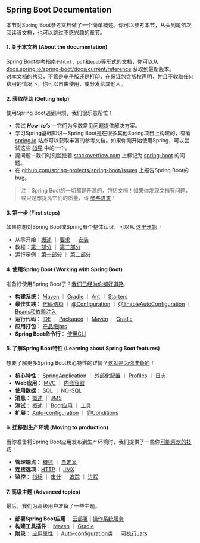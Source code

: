 ## Spring Boot Documentation

本节对Spring Boot参考文档做了一个简单概述。你可以参考本节，从头到尾依次阅读该文档，也可以跳过不感兴趣的章节。

#### 1. 关于本文档 (About the documentation)

Spring Boot参考指南有`html`，`pdf`和`epub`等形式的文档，你可以从
[docs.spring.io/spring-boot/docs/current/reference](http://docs.spring.io/spring-boot/docs/current/reference) 获取到最新版本。  
对本文档的拷贝，不管是电子版还是打印，在保证包含版权声明，并且不收取任何费用的情况下，你可以自由使用，或分发给其他人。

#### 2. 获取帮助 (Getting help)
使用Spring Boot遇到麻烦，我们很乐意帮忙！  
* 尝试 ***How-to’s*** －它们为多数常见问题提供解决方案。  
* 学习Spring基础知识－Spring Boot是在很多其他Spring项目上构建的，查看 [spring.io](http://spring.io/) 站点可以获取丰富的参考文档。如果你刚开始使用Spring，可以尝试这些 [指导](http://spring.io/guides) 中的一个。  
* 提问题－我们时刻监控着 [stackoverflow.com](http://stackoverflow.com/) 上标记为 [spring-boot](http://stackoverflow.com/tags/spring-boot) 的问题。
* 在 [github.com/spring-projects/spring-boot/issues](https://github.com/spring-projects/spring-boot/issues) 上报告Spring Boot的bug。

> 注：Spring Boot的一切都是开源的，包括文档！如果你发现文档有问题，或只是想提高它们的质量，请 [参与进来](https://github.com/spring-projects/spring-boot/tree/master)！

#### 3. 第一步 (First steps)
如果你想对Spring Boot或Spring有个整体认识，可以从 [这里开始](http://docs.spring.io/spring-boot/docs/2.0.0.BUILD-SNAPSHOT/reference/htmlsingle/#getting-started) ！
* 从零开始：[概述](http://docs.spring.io/spring-boot/docs/2.0.0.BUILD-SNAPSHOT/reference/htmlsingle/#getting-started-introducing-spring-boot) ｜ [要求](http://docs.spring.io/spring-boot/docs/2.0.0.BUILD-SNAPSHOT/reference/htmlsingle/#getting-started-system-requirements) ｜ [安装](http://docs.spring.io/spring-boot/docs/2.0.0.BUILD-SNAPSHOT/reference/htmlsingle/#getting-started-installing-spring-boot)
* 教程：[第一部分](http://docs.spring.io/spring-boot/docs/2.0.0.BUILD-SNAPSHOT/reference/htmlsingle/#getting-started-first-application) ｜ [第二部分](http://docs.spring.io/spring-boot/docs/2.0.0.BUILD-SNAPSHOT/reference/htmlsingle/#getting-started-first-application-code)
* 运行示例：[第一部分](http://docs.spring.io/spring-boot/docs/2.0.0.BUILD-SNAPSHOT/reference/htmlsingle/#getting-started-first-application-run) ｜ [第二部分](http://docs.spring.io/spring-boot/docs/2.0.0.BUILD-SNAPSHOT/reference/htmlsingle/#getting-started-first-application-executable-jar)

#### 4. 使用Spring Boot (Working with Spring Boot)
准备好使用Spring Boot了？[我们已经为你铺好道路](http://docs.spring.io/spring-boot/docs/2.0.0.BUILD-SNAPSHOT/reference/htmlsingle/#using-boot).  
* **构建系统**： [Maven](http://docs.spring.io/spring-boot/docs/2.0.0.BUILD-SNAPSHOT/reference/htmlsingle/#using-boot-maven) ｜ [Gradle](http://docs.spring.io/spring-boot/docs/2.0.0.BUILD-SNAPSHOT/reference/htmlsingle/#using-boot-gradle) ｜ [Ant](http://docs.spring.io/spring-boot/docs/2.0.0.BUILD-SNAPSHOT/reference/htmlsingle/#using-boot-ant) ｜ [Starters](http://docs.spring.io/spring-boot/docs/2.0.0.BUILD-SNAPSHOT/reference/htmlsingle/#using-boot-starter)
* **最佳实践**： [代码结构](http://docs.spring.io/spring-boot/docs/2.0.0.BUILD-SNAPSHOT/reference/htmlsingle/#using-boot-structuring-your-code) ｜ [@Configuration](http://docs.spring.io/spring-boot/docs/2.0.0.BUILD-SNAPSHOT/reference/htmlsingle/#using-boot-configuration-classes) ｜ [@EnableAutoConfiguration](http://docs.spring.io/spring-boot/docs/2.0.0.BUILD-SNAPSHOT/reference/htmlsingle/#using-boot-auto-configuration) ｜ [Beans和依赖注入](http://docs.spring.io/spring-boot/docs/2.0.0.BUILD-SNAPSHOT/reference/htmlsingle/#using-boot-spring-beans-and-dependency-injection)
* **运行代码**： [IDE](http://docs.spring.io/spring-boot/docs/2.0.0.BUILD-SNAPSHOT/reference/htmlsingle/#using-boot-running-from-an-ide) ｜ [Packaged](http://docs.spring.io/spring-boot/docs/2.0.0.BUILD-SNAPSHOT/reference/htmlsingle/#using-boot-running-as-a-packaged-application) ｜ [Maven](http://docs.spring.io/spring-boot/docs/2.0.0.BUILD-SNAPSHOT/reference/htmlsingle/#using-boot-running-with-the-maven-plugin) ｜ [Gradle](http://docs.spring.io/spring-boot/docs/2.0.0.BUILD-SNAPSHOT/reference/htmlsingle/#using-boot-running-with-the-gradle-plugin)
* **应用打包**： [产品级jars](http://docs.spring.io/spring-boot/docs/2.0.0.BUILD-SNAPSHOT/reference/htmlsingle/#using-boot-packaging-for-production)
* **Spring Boot命令行**： [使用CLI](http://docs.spring.io/spring-boot/docs/2.0.0.BUILD-SNAPSHOT/reference/htmlsingle/#cli)

#### 5. 了解Spring Boot特性 (Learning about Spring Boot features)
想要了解更多Spring Boot核心特性的详情？[这就是为你准备的](http://docs.spring.io/spring-boot/docs/2.0.0.BUILD-SNAPSHOT/reference/htmlsingle/#boot-features)！  
* **核心特性**： [SpringApplication](http://docs.spring.io/spring-boot/docs/2.0.0.BUILD-SNAPSHOT/reference/htmlsingle/#boot-features-spring-application) ｜ [外部化配置](http://docs.spring.io/spring-boot/docs/2.0.0.BUILD-SNAPSHOT/reference/htmlsingle/#boot-features-external-config) ｜ [Profiles](http://docs.spring.io/spring-boot/docs/2.0.0.BUILD-SNAPSHOT/reference/htmlsingle/#boot-features-profiles) ｜ [日志](http://docs.spring.io/spring-boot/docs/2.0.0.BUILD-SNAPSHOT/reference/htmlsingle/#boot-features-logging)
* **Web应用**： [MVC](http://docs.spring.io/spring-boot/docs/2.0.0.BUILD-SNAPSHOT/reference/htmlsingle/#boot-features-spring-mvc) ｜ [内嵌容器](http://docs.spring.io/spring-boot/docs/2.0.0.BUILD-SNAPSHOT/reference/htmlsingle/#boot-features-embedded-container)
* **使用数据**： [SQL](http://docs.spring.io/spring-boot/docs/2.0.0.BUILD-SNAPSHOT/reference/htmlsingle/#boot-features-sql) ｜ [NO-SQL](http://docs.spring.io/spring-boot/docs/2.0.0.BUILD-SNAPSHOT/reference/htmlsingle/#boot-features-nosql)
* **消息**： [概述](http://docs.spring.io/spring-boot/docs/2.0.0.BUILD-SNAPSHOT/reference/htmlsingle/#boot-features-messaging) ｜ [JMS](http://docs.spring.io/spring-boot/docs/2.0.0.BUILD-SNAPSHOT/reference/htmlsingle/#boot-features-jms)
* **测试**： [概述](http://docs.spring.io/spring-boot/docs/2.0.0.BUILD-SNAPSHOT/reference/htmlsingle/#boot-features-testing) ｜ [Boot应用](http://docs.spring.io/spring-boot/docs/2.0.0.BUILD-SNAPSHOT/reference/htmlsingle/#boot-features-testing-spring-boot-applications) ｜ [工具](http://docs.spring.io/spring-boot/docs/2.0.0.BUILD-SNAPSHOT/reference/htmlsingle/#boot-features-test-utilities)
* **扩展**： [Auto-configuration](http://docs.spring.io/spring-boot/docs/2.0.0.BUILD-SNAPSHOT/reference/htmlsingle/#boot-features-developing-auto-configuration) ｜ [@Conditions](http://docs.spring.io/spring-boot/docs/2.0.0.BUILD-SNAPSHOT/reference/htmlsingle/#boot-features-condition-annotations)

#### 6. 迁移到生产环境 (Moving to production)
当你准备将Spring Boot应用发布到生产环境时，我们提供了一些你[可能喜欢的技巧](http://docs.spring.io/spring-boot/docs/2.0.0.BUILD-SNAPSHOT/reference/htmlsingle/#production-ready)！
* **管理端点**： [概述](http://docs.spring.io/spring-boot/docs/2.0.0.BUILD-SNAPSHOT/reference/htmlsingle/#production-ready-endpoints) ｜ [自定义](http://docs.spring.io/spring-boot/docs/2.0.0.BUILD-SNAPSHOT/reference/htmlsingle/#production-ready-customizing-endpoints)
* **连接选项**：[HTTP](http://docs.spring.io/spring-boot/docs/2.0.0.BUILD-SNAPSHOT/reference/htmlsingle/#production-ready-monitoring) ｜ [JMX](http://docs.spring.io/spring-boot/docs/2.0.0.BUILD-SNAPSHOT/reference/htmlsingle/#production-ready-jmx)  
* **监控**： [指标](http://docs.spring.io/spring-boot/docs/2.0.0.BUILD-SNAPSHOT/reference/htmlsingle/#production-ready-metrics) ｜ [审计](http://docs.spring.io/spring-boot/docs/2.0.0.BUILD-SNAPSHOT/reference/htmlsingle/#production-ready-auditing) ｜ [追踪](http://docs.spring.io/spring-boot/docs/2.0.0.BUILD-SNAPSHOT/reference/htmlsingle/#production-ready-tracing) ｜ [进程](http://docs.spring.io/spring-boot/docs/2.0.0.BUILD-SNAPSHOT/reference/htmlsingle/#production-ready-process-monitoring)

#### 7. 高级主题 (Advanced topics)
最后，我们为高级用户准备了一些主题。
* **部署Spring Boot应用**： [云部署](http://docs.spring.io/spring-boot/docs/2.0.0.BUILD-SNAPSHOT/reference/htmlsingle/#cloud-deployment) | [操作系统服务](http://docs.spring.io/spring-boot/docs/2.0.0.BUILD-SNAPSHOT/reference/htmlsingle/#deployment-service)
* **构建工具插件**： [Maven](http://docs.spring.io/spring-boot/docs/2.0.0.BUILD-SNAPSHOT/reference/htmlsingle/#build-tool-plugins-maven-plugin) ｜ [Gradle](http://docs.spring.io/spring-boot/docs/2.0.0.BUILD-SNAPSHOT/reference/htmlsingle/#build-tool-plugins-gradle-plugin)
* **附录**： [应用属性](http://docs.spring.io/spring-boot/docs/2.0.0.BUILD-SNAPSHOT/reference/htmlsingle/#common-application-properties) ｜ [Auto-configuration类](http://docs.spring.io/spring-boot/docs/2.0.0.BUILD-SNAPSHOT/reference/htmlsingle/#auto-configuration-classes) ｜ [可执行Jars](http://docs.spring.io/spring-boot/docs/2.0.0.BUILD-SNAPSHOT/reference/htmlsingle/#executable-jar)
